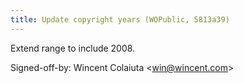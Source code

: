 ```yaml
---
title: Update copyright years (WOPublic, 5813a39)
---
```


Extend range to include 2008.

Signed-off-by: Wincent Colaiuta &lt;win@wincent.com&gt;
